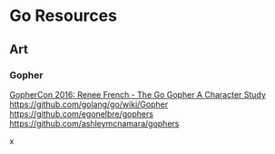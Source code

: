# Go Resources

## Art

### Gopher
[GopherCon 2016: Renee French - The Go Gopher A Character Study](https://www.youtube.com/watch?v=4rw_B4yY69k)
https://github.com/golang/go/wiki/Gopher
https://github.com/egonelbre/gophers
https://github.com/ashleymcnamara/gophers

x
